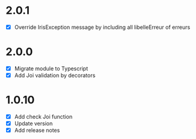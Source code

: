 # 2.0.1
- [x] Override IrisException message by including all libelleErreur of erreurs

# 2.0.0
- [x] Migrate module to Typescript
- [x] Add Joi validation by decorators

# 1.0.10
- [x] Add check Joi function
- [x] Update version
- [x] Add release notes
